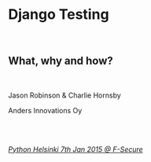 <br><br>

# Django Testing

<br>

## What, why and how?

<br>

Jason Robinson & Charlie Hornsby

Anders Innovations Oy

<br><br>

_[Python Helsinki 7th Jan 2015 @ F-Secure](http://www.meetup.com/HelPy-meetups/events/219291800/)_
